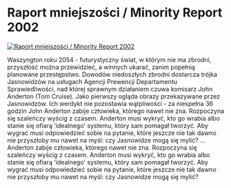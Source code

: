 Raport mniejszości / Minority Report 2002 
=============
[![Raport mniejszości / Minority Report 2002 ](http://vidos.pl/images/player.gif)](http://vidos.pl/raport-mniejszosci-minority-report-2002)

 Waszyngton roku 2054 - futurystyczny świat, w którym nie ma zbrodni, przyszłość można przewidzieć, a winnych ukarać, zanim popełnią planowane przestępstwo. Dowodów niedoszłych zbrodni dostarcza trójka Jasnowidzów na usługach Agencji Prewencji Departamentu Sprawiedliwości, nad której sprawnym działaniem czuwa komisarz John Anderton (Tom Cruise). Jako pierwszy ogląda obrazy przekazywane przez Jasnowidzów. Ich werdykt nie pozostawia wątpliwości - za niespełna 36 godzin John Anderton zabije człowieka, którego nawet nie zna. Rozpoczyna się szaleńczy wyścig z czasem. Anderton musi wykryć, kto go wrabia albo stanie się ofiarą 'idealnego' systemu, który sam pomagał tworzyć. Aby wygrać musi odpowiedzieć sobie na pytanie, które jeszcze nie tak dawno nie przyszłoby mu nawet na myśl: czy Jasnowidze mogą się mylić?   ... Anderton zabije człowieka, którego nawet nie zna. Rozpoczyna się szaleńczy wyścig z czasem. Anderton musi wykryć, kto go wrabia albo stanie się ofiarą 'idealnego' systemu, który sam pomagał tworzyć. Aby wygrać musi odpowiedzieć sobie na pytanie, które jeszcze nie tak dawno nie przyszłoby mu nawet na myśl: czy Jasnowidze mogą się mylić?
